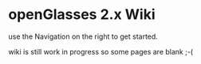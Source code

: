 # openGlasses 2.x Wiki

use the Navigation on the right to get started.

wiki is still work in progress so some pages are blank ;-(